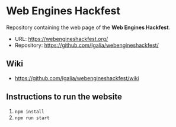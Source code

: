# Web Engines Hackfest

Repository containing the web page of the **Web Engines Hackfest**.

* URL: https://webengineshackfest.org/
* Repository: https://github.com/Igalia/webengineshackfest/

## Wiki

* https://github.com/Igalia/webengineshackfest/wiki

## Instructions to run the website

1. `npm install`
2. `npm run start`

